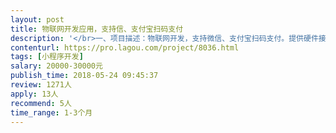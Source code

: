 ```yaml
---                
layout: post       
title: 物联网开发应用，支持信、支付宝扫码支付           
description: '</br>一、项目描述：物联网开发，支持微信、支付宝扫码支付。提供硬件接口。有商品管理平台，实时监视商品销售情况，补货需求，硬件在线情况分析，销售统计。支持合作单位提成，合作单位平台有实时收益报表。</br>'     
contenturl: https://pro.lagou.com/project/8036.html      
tags: [小程序开发]            
salary: 20000-30000元          
publish_time: 2018-05-24 09:45:37         
review: 1271人                   
apply: 13人                   
recommend: 5人                   
time_range: 1-3个月              
---                 
```

